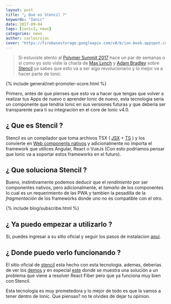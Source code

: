 ```yaml
---
layout: post
title: "¿ Que es Stencil ?"
keywords: "Ionic"
date: 2017-09-04
tags: [ionic2, news]
categories: news
author: carlosrojas
cover: "https://firebasestorage.googleapis.com/v0/b/ion-book.appspot.com/o/posts%2F2017-09-05-stencil%2F1-mX0RCyCC3ZsqTL2jpQU57Q.png?alt=media&token=a67ac97b-8631-45d5-a651-a60850369cc2"
---
```

> Si estuviste atento al [Polymer Summit 2017](https://summit.polymer-project.org/) hace un par de semanas o si como yo solo viste la charla de [Max Lynch](https://twitter.com/maxlynch) y [Adam Bradley](https://twitter.com/adamdbradley) sobre [Stencil](https://www.youtube.com/watch?v=UfD-k7aHkQE) ya sabes que esto va a ser algo revolucionario y lo mejor va a hacer parte de Ionic.

<amp-img width="1200" height="675" layout="responsive" src="https://firebasestorage.googleapis.com/v0/b/ion-book.appspot.com/o/posts%2F2017-09-05-stencil%2F1-mX0RCyCC3ZsqTL2jpQU57Q.png?alt=media&token=a67ac97b-8631-45d5-a651-a60850369cc2"></amp-img> 

{% include general/net-promoter-score.html %} 

Primero, antes de que pienses que esto va a hacer que tengas que volver a realizar tus Apps de nuevo o aprender Ionic de nuevo, esta tecnologia seria un componente que tendria Ionic en sus versiones futuras y que deberia ser transparente para ti su integración en el core de Ionic v4.0.

## ¿ Que es Stencil ?

Stencil es un compilador que toma archivos TSX ( [JSX](https://facebook.github.io/react/docs/introducing-jsx.html) + [TS](https://www.typescriptlang.org/) ) y los convierte en [Web components nativos](https://developer.mozilla.org/es/docs/Web/Web_Components) y adicionalmente no importa el framework que utilices Angular, React o VueJs (Con esto podriamos pensar que Ionic va a soportar estos frameworks en el futuro).

## ¿ Que soluciona Stencil ?

Bueno, instintivamente podemos deducir que el *rendimiento* por ser componentes nativos, pero adicionalmente, el *tamaño* de los componentes lo cual es un requerimiento de las PWA y tambien la pesadilla de la *fragmentación* de los frameworks donde uno no es compatible con el otro.

{% include blog/subscribe.html %}

## ¿ Ya puedo empezar a utilizarlo ?

Si, puedes ingresar a su sitio oficial y seguir los pasos de instalacion [aquí](https://stenciljs.com/docs/getting-started).

## ¿ Donde puedo verlo funcionando ?

El sitio oficial de [stencil](https://stenciljs.com/) esta hecho con esta tecnologia. ademas, deberias de ver los [demos](https://stenciljs.com/demos) y en especial [este](https://stencil-fiber-demo.firebaseapp.com/) donde se muestra una solución a un problema que viene a resolver React Fiber pero que ya funciona muy bien con Stencil. 

Esta tecnologia es muy prometedora y lo mejor de todo es que la vamos a tener dentro de Ionic. Que piensas? no te olvides de dejar tu opinion.